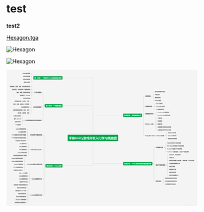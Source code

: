 # test
**test2**

[Hexagon.tga](image/Hexagon.tga)

![Hexagon](_v_images/20190709192620279_11374.tga)

![Hexagon](_v_images/20190709192855878_27634.tga)

![游戏开发学习线路图](_v_images/20190709193028643_19764.png)